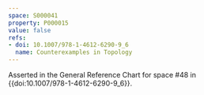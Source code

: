```yaml
---
space: S000041
property: P000015
value: false
refs:
- doi: 10.1007/978-1-4612-6290-9_6
  name: Counterexamples in Topology
---
```



Asserted in the General Reference Chart for space #48 in
{{doi:10.1007/978-1-4612-6290-9_6}}.

